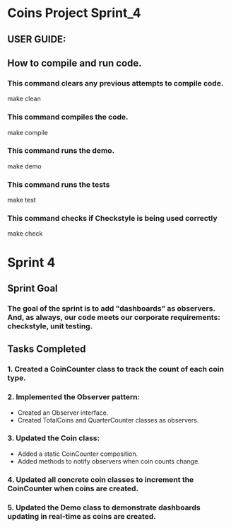 # Coins Project Sprint_4

## USER GUIDE:
## How to compile and run code. 
### This command clears any previous attempts to compile code. 
make clean 

### This command compiles the code.
make compile

### This command runs the demo.
make demo  

### This command runs the tests
make test

### This command checks if Checkstyle is being used correctly
make check


# Sprint 4 

## Sprint Goal
### The goal of the sprint is to add "dashboards" as observers. And, as always, our code meets our corporate requirements: checkstyle, unit testing.

## Tasks Completed
### 1. Created a CoinCounter class to track the count of each coin type.
### 2. Implemented the Observer pattern:
* Created an Observer interface.
* Created TotalCoins and QuarterCounter classes as observers.
### 3. Updated the Coin class:
* Added a static CoinCounter composition.
* Added methods to notify observers when coin counts change.
### 4. Updated all concrete coin classes to increment the CoinCounter when coins are created.
### 5. Updated the Demo class to demonstrate dashboards updating in real-time as coins are created.
